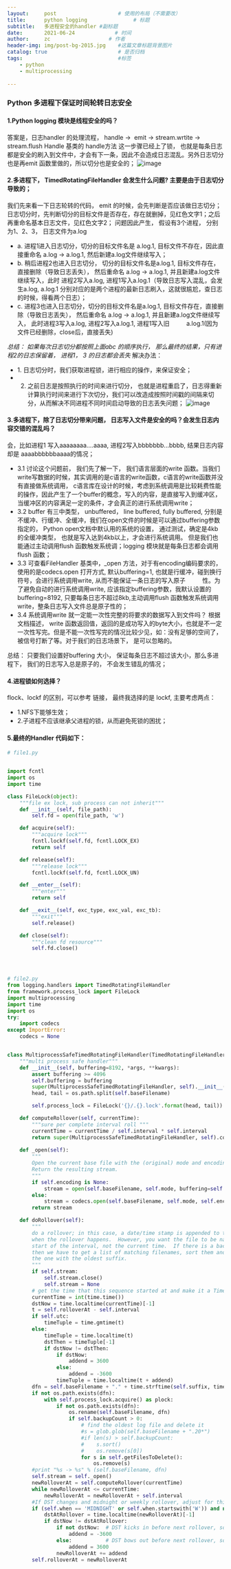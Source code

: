 ```yaml
---
layout:     post                    # 使用的布局（不需要改）
title:      python logging               # 标题 
subtitle:   多进程安全的handler #副标题
date:       2021-06-24             # 时间
author:     zc                   # 作者
header-img: img/post-bg-2015.jpg    #这篇文章标题背景图片
catalog: true                       # 是否归档
tags:                               #标签
    - python
    - multiprocessing
    
---
```


### Python 多进程下保证时间轮转日志安全

#### 1.Python logging 模块是线程安全的吗？
答案是，日志handler 的处理流程， handle →  emit → stream.wrtite → stream.flush
Handle 基类的 handle方法 这一步骤已经上了锁， 也就是每条日志都是安全的刷入到文件中，才会有下一条，因此不会造成日志混乱。另外日志切分也是再emit 函数里做的，所以切分也是安全的；
![image](https://user-images.githubusercontent.com/30643812/123193755-ecc01300-d4d7-11eb-8502-ca93682381ee.png)


#### 2.多进程下， TimedRotatingFileHandler 会发生什么问题? 主要是由于日志切分导致的；
我们先来看一下日志轮转的代码， emit 的时候，会先判断是否应该做日志切分；日志切分时，先判断切分的目标文件是否存在，存在就删掉，见红色文字1；之后再重命名基本日志文件，见红色文字2；
问题因此产生， 假设有3个进程， 分别为1、2、3， 日志文件为a.log

- a. 进程1进入日志切分，切分的目标文件名是 a.log.1, 目标文件不存在，因此直接重命名 a.log → a.log.1, 然后新建a.log文件继续写入；
- b. 稍后进程2也进入日志切分， 切分的目标文件名是a.log.1, 目标文件存在，直接删除（导致日志丢失）， 然后重命名 a.log → a.log.1, 并且新建a.log文件继续写入，此时 进程2写入a.log, 进程1写入a.log.1（导致日志写入混乱，会发生a.log, a.log.1 分别对应的是两个进程的最新日志刷入，这就很尴尬，查日志的时候，得看两个日志）；
- c. 进程3也进入日志切分，切分的目标文件名是a.log.1, 目标文件存在，直接删除（导致日志丢失）， 然后重命名 a.log → a.log.1, 并且新建a.log文件继续写入， 此时进程3写入a.log, 进程2写入a.log.1, 进程1写入旧          a.log.1(因为文件已经删除，close后，直接丢失)

*总结： 如果每次日志切分都按照上面abc 的顺序执行， 那么最终的结果，只有进程2的日志保留着， 进程1， 3 的日志都会丢失*
解决办法：
- 1. 日志切分时，我们获取进程锁，进行相应的操作，来保证安全；
- 2. 之前日志是按照执行的时间来进行切分， 也就是进程重启了，日志得重新计算执行时间来进行下次切分，我们可以改造成按照时间戳的间隔来切分，从而解决不同进程不同时间启动导致的日志丢失问题；
![image](https://user-images.githubusercontent.com/30643812/123193898-2002a200-d4d8-11eb-899b-706d08e8f8a8.png)

#### 3.多进程下，除了日志切分带来问题， 日志写入文件是安全的吗？会发生日志内容交错的混乱吗？

会，比如进程1 写入aaaaaaaa....aaaa, 进程2写入bbbbbbb...bbbb, 结果日志内容却是 aaaabbbbbbaaaa的情况；
- 3.1 讨论这个问题前， 我们先了解一下， 我们语言层面的write 函数。当我们write写数据的时候，其实调用的是c语言的write函数，c语言的write函数并没有直接做系统调用， c语言库在设计的时候，考虑到系统调用是比较耗费性能的操作，因此产生了一个buffer的概念，写入的内容，是直接写入到缓冲区，当缓冲区的内容满足一定的条件，才会真正的进行系统调用write；
- 3.2 buffer 有三中类型， unbuffered， line buffered, fully buffered, 分别是不缓冲、行缓冲、全缓冲，我们在open文件的时候是可以通过buffering参数指定的， Python open文档中默认用的系统的设置， 通过测试，确定是4kb的全缓冲类型， 也就是写入达到4kb以上，才会进行系统调用。 但是我们也能通过主动调用flush 函数触发系统调；logging 模块就是每条日志都会调用flush 函数；
- 3.3 可查看FileHandler 基类中，_open 方法，对于有encoding编码要求的，使用的是codecs.open 打开方式, 默认buffering=1, 也就是行缓冲，碰到换行符号，会进行系统调用write, 从而不能保证一条日志的写入原子          性。为了避免自动的进行系统调用write, 应该指定buffering参数，我默认设置的buffering=8192, 只要每条日志不超过8kb,主动调用flush 函数触发系统调用write，整条日志写入文件总是原子性的；
- 3.4 系统调用write 就一定能一次性完整的将要求的数据写入到文件吗？ 根据文档描述， write 函数返回值，返回的是成功写入的byte大小，也就是不一定一次性写完。但是不能一次性写完的情况比较少见，如：没有足够的空间了， 被信号打断了等。对于我们的日志场景下， 是可以忽略的。

总结： 只要我们设置好buffering 大小， 保证每条日志不超过该大小，那么多进程下， 我们的日志写入总是原子的， 不会发生错乱的情况；

#### 4.进程锁如何选择？
flock、lockf 的区别，可以参考 链接， 最终我选择的是 lockf, 主要考虑两点：
- 1.NFS下能够生效；
- 2.子进程不应该继承父进程的锁，从而避免死锁的困扰；

#### 5.最终的Handler 代码如下：
```python
# file1.py


import fcntl
import os
import time

class FileLock(object):
    """file ex lock, sub process can not inherit"""
    def __init__(self, file_path):
        self.fd = open(file_path, 'w')

    def acquire(self):
        """acquire lock"""
        fcntl.lockf(self.fd, fcntl.LOCK_EX)
        return self

    def release(self):
        """release lock"""
        fcntl.lockf(self.fd, fcntl.LOCK_UN)

    def __enter__(self):
        """enter"""
        return self

    def __exit__(self, exc_type, exc_val, exc_tb):
        """exit"""
        self.release()

    def close(self):
        """clean fd resource"""
        self.fd.close()




# file2.py
from logging.handlers import TimedRotatingFileHandler
from framework.process_lock import FileLock
import multiprocessing
import time
import os
try:
    import codecs
except ImportError:
    codecs = None


class MultiprocessSafeTimedRotatingFileHandler(TimedRotatingFileHandler):
    """multi process safe handler"""
    def __init__(self, buffering=8192, *args, **kwargs):
        assert buffering >= 4096
        self.buffering = buffering
        super(MultiprocessSafeTimedRotatingFileHandler, self).__init__(*args, **kwargs)
        head, tail = os.path.split(self.baseFilename)

        self.process_lock = FileLock('{}/.{}.lock'.format(head, tail))

    def computeRollover(self, currentTime):
        """sure per complete interval roll """
        currentTime = currentTime / self.interval * self.interval
        return super(MultiprocessSafeTimedRotatingFileHandler, self).computeRollover(currentTime)
    
    def _open(self):
        """
        Open the current base file with the (original) mode and encoding.
        Return the resulting stream.
        """
        if self.encoding is None:
            stream = open(self.baseFilename, self.mode, buffering=self.buffering)
        else:
            stream = codecs.open(self.baseFilename, self.mode, self.encoding, buffering=self.buffering)
        return stream

    def doRollover(self):
        """
        do a rollover; in this case, a date/time stamp is appended to the filename
        when the rollover happens.  However, you want the file to be named for the
        start of the interval, not the current time.  If there is a backup count,
        then we have to get a list of matching filenames, sort them and remove
        the one with the oldest suffix.
        """
        if self.stream:
            self.stream.close()
            self.stream = None
        # get the time that this sequence started at and make it a TimeTuple
        currentTime = int(time.time())
        dstNow = time.localtime(currentTime)[-1]
        t = self.rolloverAt - self.interval
        if self.utc:
            timeTuple = time.gmtime(t)
        else:
            timeTuple = time.localtime(t)
            dstThen = timeTuple[-1]
            if dstNow != dstThen:
                if dstNow:
                    addend = 3600
                else:
                    addend = -3600
                timeTuple = time.localtime(t + addend)
        dfn = self.baseFilename + "." + time.strftime(self.suffix, timeTuple)
        if not os.path.exists(dfn):
            with self.process_lock.acquire() as plock:
                if not os.path.exists(dfn):
                    os.rename(self.baseFilename, dfn)
                    if self.backupCount > 0:
                        # find the oldest log file and delete it
                        #s = glob.glob(self.baseFilename + ".20*")
                        #if len(s) > self.backupCount:
                        #    s.sort()
                        #    os.remove(s[0])
                        for s in self.getFilesToDelete():
                            os.remove(s)
        #print "%s -> %s" % (self.baseFilename, dfn)
        self.stream = self._open()
        newRolloverAt = self.computeRollover(currentTime)
        while newRolloverAt <= currentTime:
            newRolloverAt = newRolloverAt + self.interval
        #If DST changes and midnight or weekly rollover, adjust for this.
        if (self.when == 'MIDNIGHT' or self.when.startswith('W')) and not self.utc:
            dstAtRollover = time.localtime(newRolloverAt)[-1]
            if dstNow != dstAtRollover:
                if not dstNow:  # DST kicks in before next rollover, so we need to deduct an hour
                    addend = -3600
                else:           # DST bows out before next rollover, so we need to add an hour
                    addend = 3600
                newRolloverAt += addend
        self.rolloverAt = newRolloverAt

```
